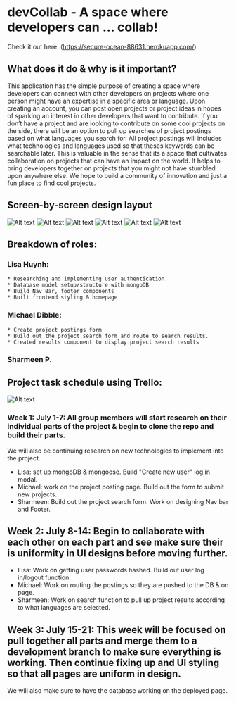 # devCollab - A space where developers can … collab! 

Check it out here:
(https://secure-ocean-88631.herokuapp.com/)

## What does it do & why is it important? 
This application has the simple purpose of creating a space where developers can connect with other developers on projects where one person might have an expertise in a specific area or language. Upon creating an account, you can post open projects or project ideas in hopes of sparking an interest in other developers that want to contribute. If you don’t have a project and are looking to contribute on some cool projects on the side, there will be an option to pull up searches of project postings based on what languages you search for. All project postings will includes what technologies and languages used so that theses keywords can be searchable later. This is valuable in the sense that its a space that cultivates collaboration on projects that can have an impact on the world. It helps to bring developers together on projects that you might not have stumbled upon anywhere else. We hope to build a community of innovation and just a fun place to find cool projects. 


## Screen-by-screen design layout 
![Alt text](./proj-imgs/start.PNG?raw=true)
![Alt text](./proj-imgs/login.PNG?raw=true)
![Alt text](./proj-imgs/findproj.PNG?raw=true)
![Alt text](./proj-imgs/projsearch.PNG?raw=true)
![Alt text](./proj-imgs/submit.PNG?raw=true)
![Alt text](./proj-imgs/submitproj.PNG?raw=true)


## Breakdown of roles: 
### Lisa Huynh: 
    * Researching and implementing user authentication. 
    * Database model setup/structure with mongoDB
    * Build Nav Bar, footer components
    * Built frontend styling & homepage
### Michael Dibble:
	* Create project postings form 
    * Build out the project search form and route to search results.
    * Created results component to display project search results 
		       
### Sharmeen P. 
	


## Project task schedule using Trello:  
![Alt text](/proj-imgs/trello.PNG?raw=true)

### Week 1: July 1-7: All group members will start research on their individual parts of the project & begin to clone the repo and build their parts.
We will also be continuing research on new technologies to implement into the project. 
* Lisa: set up mongoDB & mongoose. Build "Create new user" log in modal. 
* Michael: work on the project posting page. Build out the form to submit new projects. 
* Sharmeen: Build out the project search form. Work on designing Nav bar and Footer.

## Week 2: July 8-14: Begin to collaborate with each other on each part and see make sure their is uniformity in UI designs before moving further. 
* Lisa: Work on getting user passwords hashed. Build out user log in/logout function.
* Michael: Work on routing the postings so they are pushed to the DB & on page. 
* Sharmeen: Work on search function to pull up project results according to what languages are selected. 

## Week 3: July 15-21: This week will be focused on pull together all parts and merge them to a development branch to make sure everything is working. Then continue fixing up and UI styling so that all pages are uniform in design. 
We will also make sure to have the database working on the deployed page. 
